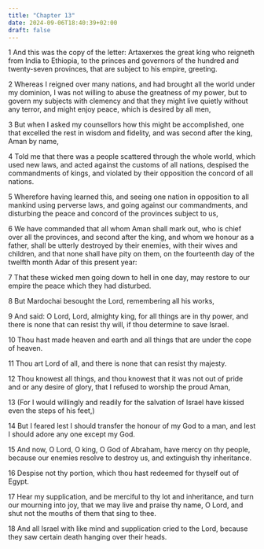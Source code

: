 ```yaml
---
title: "Chapter 13"
date: 2024-09-06T18:40:39+02:00
draft: false
---
```




1 And this was the copy of the letter: Artaxerxes the great king who reigneth from India to Ethiopia, to the princes and governors of the hundred and twenty-seven provinces, that are subject to his empire, greeting.

2 Whereas I reigned over many nations, and had brought all the world under my dominion, I was not willing to abuse the greatness of my power, but to govern my subjects with clemency and that they might live quietly without any terror, and might enjoy peace, which is desired by all men,

3 But when I asked my counsellors how this might be accomplished, one that excelled the rest in wisdom and fidelity, and was second after the king, Aman by name,

4 Told me that there was a people scattered through the whole world, which used new laws, and acted against the customs of all nations, despised the commandments of kings, and violated by their opposition the concord of all nations.

5 Wherefore having learned this, and seeing one nation in opposition to all mankind using perverse laws, and going against our commandments, and disturbing the peace and concord of the provinces subject to us,

6 We have commanded that all whom Aman shall mark out, who is chief over all the provinces, and second after the king, and whom we honour as a father, shall be utterly destroyed by their enemies, with their wives and children, and that none shall have pity on them, on the fourteenth day of the twelfth month Adar of this present year:

7 That these wicked men going down to hell in one day, may restore to our empire the peace which they had disturbed.

8 But Mardochai besought the Lord, remembering all his works,

9 And said: O Lord, Lord, almighty king, for all things are in thy power, and there is none that can resist thy will, if thou determine to save Israel.

10 Thou hast made heaven and earth and all things that are under the cope of heaven.

11 Thou art Lord of all, and there is none that can resist thy majesty.

12 Thou knowest all things, and thou knowest that it was not out of pride and or any desire of glory, that I refused to worship the proud Aman,

13 (For I would willingly and readily for the salvation of Israel have kissed even the steps of his feet,)

14 But I feared lest I should transfer the honour of my God to a man, and lest I should adore any one except my God.

15 And now, O Lord, O king, O God of Abraham, have mercy on thy people, because our enemies resolve to destroy us, and extinguish thy inheritance.

16 Despise not thy portion, which thou hast redeemed for thyself out of Egypt.

17 Hear my supplication, and be merciful to thy lot and inheritance, and turn our mourning into joy, that we may live and praise thy name, O Lord, and shut not the mouths of them that sing to thee.

18 And all Israel with like mind and supplication cried to the Lord, because they saw certain death hanging over their heads.

